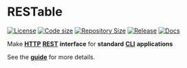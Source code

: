 # RESTable

[![License](https://img.shields.io/github/license/astrid-project/RESTable)](https://github.com/astrid-project/RESTable/blob/master/LICENSE)
[![Code size](https://img.shields.io/github/languages/code-size/astrid-project/RESTable?color=red&logo=github)](https://github.com/astrid-project/RESTable)
[![Repository Size](https://img.shields.io/github/repo-size/astrid-project/RESTable?color=red&logo=github)](https://github.com/astrid-project/RESTable)
[![Release](https://img.shields.io/github/v/tag/astrid-project/RESTable?label=release&logo=github)](https://github.com/astrid-project/RESTable/releases)
[![Docs](https://readthedocs.org/projects/astrid-RESTable/badge/?version=latest)](https://astrid-RESTable.readthedocs.io)

Make [**HTTP**](https://en.wikipedia.org/wiki/Hypertext_Transfer_Protocol) [**REST**](https://en.wikipedia.org/wiki/Representational_state_transfer) **interface** for **standard** [**CLI**](https://en.wikipedia.org/wiki/Command-line_interface) **applications**

See the [**guide**](https://astrid-RESTable.readthedocs.io) for more details.
